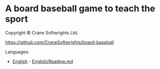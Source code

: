 # A board baseball game to teach the sport

Copyright © Crane Softwrights Ltd.

https://github.com/CraneSoftwrights/board-baseball

Languages:

- [English](English#readme) - [English/Readme.md](English#readme)
